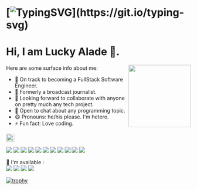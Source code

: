 # [![TypingSVG](https://readme-typing-svg.demolab.com?lines=Welcome+To+My+Github+Page!;Enjoy+Your+Stay!;)](https://git.io/typing-svg)
# Hi, I am Lucky Alade 👋.

<img height="170" align="right" src="https://github-readme-stats.vercel.app/api?username=luckyalade&count_private=true&include_all_commits=true" />

Here are some surface info about me:

- 🔭 On track to becoming a FullStack Software Engineer.
- 🌱 Formerly a broadcast journalist.
- 👯 Looking forward to collaborate with anyone on pretty much any tech project.
- 💬 Open to chat about any programming topic.
- 😄 Pronouns: he/his please. I'm hetero.
- ⚡ Fun fact: Love coding.

<p align="left"> <img src="https://komarev.com/ghpvc/?username=luckyaladeprop&label=Profile%20views&color=0e75b6&style=flat" alt="ismaelkiprop" height=22/> </p>

<p>
  <img src="https://img.shields.io/badge/-Visual%20Studio%20Code-23A9F2?style=flat-square&logo=Visual%20Studio%20Code&logoColor=white"/>
  <img src="https://img.shields.io/badge/-Github-181717?style=flat-square&logo=GitHub&logoColor=white"/>
  <img src="https://img.shields.io/badge/-Git-F44D27?style=flat-square&logo=Git&logoColor=white"/>
  <img src="https://img.shields.io/badge/-Python-3776AB?style=flat-square&logo=Python&logoColor=white"/>
  <img src="https://img.shields.io/badge/-React-61DAFB?style=flat-square&logo=React&logoColor=white"/>
  <img src="https://img.shields.io/badge/-JavaScript-F7DF1E?style=flat-square&logo=JavaScript&logoColor=black"/>
  <img src="https://img.shields.io/badge/-SQL-4479A1?style=flat-square&logo=MySQL&logoColor=white"/>
  <img src="https://img.shields.io/badge/-Django-092E20?style=flat-square&logo=Django&logoColor=white"/>
  <img src="https://img.shields.io/badge/-API-009688?style=flat-square&logo=API&logoColor=white"/>
  <img src="https://img.shields.io/badge/-Bootstrap-563D7C?style=flat-square&logo=Bootstrap&logoColor=white"/>
  <img src="https://img.shields.io/badge/-Sass-CC6699?style=flat-square&logo=Sass&logoColor=white"/>

</p>
 
<p>
  📣 I'm available :<br/>
  <a href="mailto:luckyalade@gmail.com"><img src="https://img.shields.io/badge/e‑mail-D14836.svg?style=for-the-badge&logo=GMail&logoColor=white"/></a>
  <a href="https://instagram.com/mrstandu33"><img src="https://img.shields.io/badge/instagram-E4405F.svg?style=for-the-badge&logo=instagram&logoColor=white"/></a>
  <a href="https://www.linkedin.com/in/lucky-alade-19403477"><img src="https://img.shields.io/badge/linkedin-0077B5.svg?style=for-the-badge&logo=linkedin&logoColor=white"/></a>
  <a href="https://twitter.com/luckyalade"><img src="https://img.shields.io/badge/twitter-1DA1F2.svg?style=for-the-badge&logo=twitter&logoColor=white"/></a>
</p>
<p>
  
  [![trophy](https://github-profile-trophy.vercel.app/?username=luckyalade&theme=onedark)](https://github.com/ryo-ma/github-profile-trophy)
  
  
